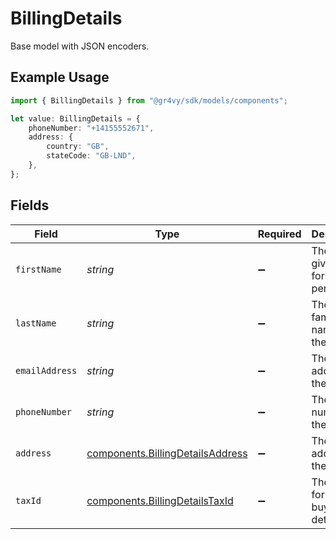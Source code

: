 # BillingDetails

Base model with JSON encoders.

## Example Usage

```typescript
import { BillingDetails } from "@gr4vy/sdk/models/components";

let value: BillingDetails = {
    phoneNumber: "+14155552671",
    address: {
        country: "GB",
        stateCode: "GB-LND",
    },
};
```

## Fields

| Field                                                                                | Type                                                                                 | Required                                                                             | Description                                                                          | Example                                                                              |
| ------------------------------------------------------------------------------------ | ------------------------------------------------------------------------------------ | ------------------------------------------------------------------------------------ | ------------------------------------------------------------------------------------ | ------------------------------------------------------------------------------------ |
| `firstName`                                                                          | *string*                                                                             | :heavy_minus_sign:                                                                   | The first or given name for the person.                                              |                                                                                      |
| `lastName`                                                                           | *string*                                                                             | :heavy_minus_sign:                                                                   | The last or family name for the person.                                              |                                                                                      |
| `emailAddress`                                                                       | *string*                                                                             | :heavy_minus_sign:                                                                   | The email address for the person.                                                    |                                                                                      |
| `phoneNumber`                                                                        | *string*                                                                             | :heavy_minus_sign:                                                                   | The phone number for the person.                                                     | +14155552671                                                                         |
| `address`                                                                            | [components.BillingDetailsAddress](../../models/components/billingdetailsaddress.md) | :heavy_minus_sign:                                                                   | The address for the person.                                                          |                                                                                      |
| `taxId`                                                                              | [components.BillingDetailsTaxId](../../models/components/billingdetailstaxid.md)     | :heavy_minus_sign:                                                                   | The tax ID for these buyer details.                                                  |                                                                                      |